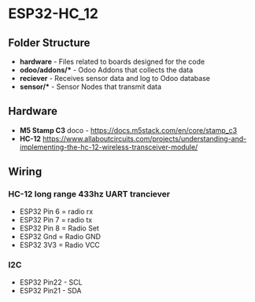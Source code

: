 # ESP32-HC_12

## Folder Structure
- __hardware__ - Files related to boards designed for the code
- __odoo/addons/*__ - Odoo Addons that collects the data
- __reciever__ - Receives sensor data and log to Odoo database
- __sensor/*__ - Sensor Nodes that transmit data


## Hardware
- __M5 Stamp C3__ doco - https://docs.m5stack.com/en/core/stamp_c3
- __HC-12__ https://www.allaboutcircuits.com/projects/understanding-and-implementing-the-hc-12-wireless-transceiver-module/

## Wiring 
### HC-12 long range 433hz UART tranciever
- ESP32 Pin 6 = radio rx
- ESP32 Pin 7 = radio tx
- ESP32 Pin 8 = Radio Set
- ESP32 Gnd = Radio GND
- ESP32 3V3 = Radio VCC
### I2C 
- ESP32 Pin22 - SCL 
- ESP32 Pin21 - SDA





